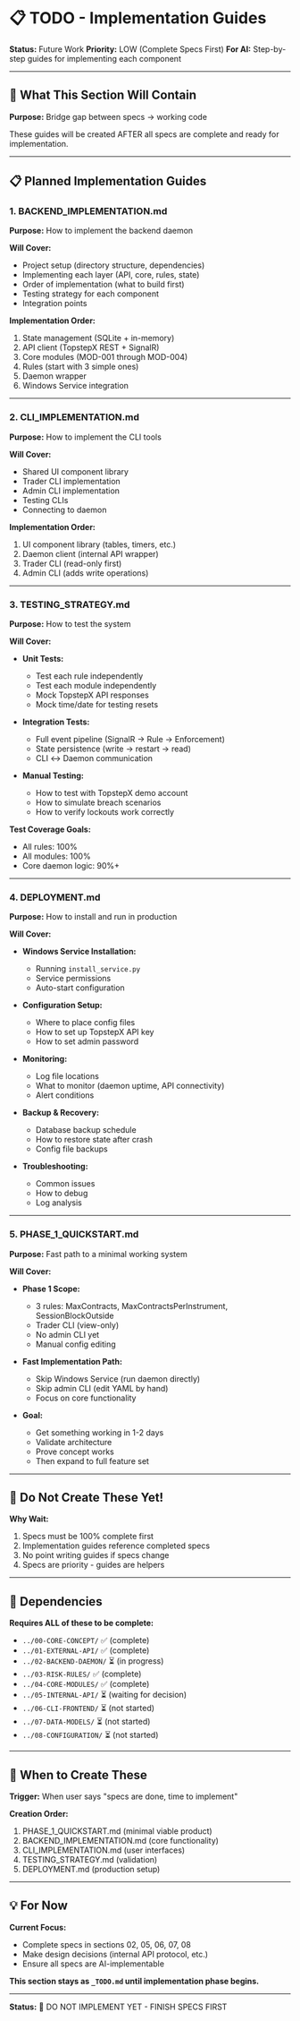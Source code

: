 # 📋 TODO - Implementation Guides

**Status:** Future Work
**Priority:** LOW (Complete Specs First)
**For AI:** Step-by-step guides for implementing each component

---

## 🎯 What This Section Will Contain

**Purpose:** Bridge gap between specs → working code

These guides will be created AFTER all specs are complete and ready for implementation.

---

## 📋 Planned Implementation Guides

### 1. BACKEND_IMPLEMENTATION.md
**Purpose:** How to implement the backend daemon

**Will Cover:**
- Project setup (directory structure, dependencies)
- Implementing each layer (API, core, rules, state)
- Order of implementation (what to build first)
- Testing strategy for each component
- Integration points

**Implementation Order:**
1. State management (SQLite + in-memory)
2. API client (TopstepX REST + SignalR)
3. Core modules (MOD-001 through MOD-004)
4. Rules (start with 3 simple ones)
5. Daemon wrapper
6. Windows Service integration

---

### 2. CLI_IMPLEMENTATION.md
**Purpose:** How to implement the CLI tools

**Will Cover:**
- Shared UI component library
- Trader CLI implementation
- Admin CLI implementation
- Testing CLIs
- Connecting to daemon

**Implementation Order:**
1. UI component library (tables, timers, etc.)
2. Daemon client (internal API wrapper)
3. Trader CLI (read-only first)
4. Admin CLI (adds write operations)

---

### 3. TESTING_STRATEGY.md
**Purpose:** How to test the system

**Will Cover:**
- **Unit Tests:**
  - Test each rule independently
  - Test each module independently
  - Mock TopstepX API responses
  - Mock time/date for testing resets

- **Integration Tests:**
  - Full event pipeline (SignalR → Rule → Enforcement)
  - State persistence (write → restart → read)
  - CLI ↔ Daemon communication

- **Manual Testing:**
  - How to test with TopstepX demo account
  - How to simulate breach scenarios
  - How to verify lockouts work correctly

**Test Coverage Goals:**
- All rules: 100%
- All modules: 100%
- Core daemon logic: 90%+

---

### 4. DEPLOYMENT.md
**Purpose:** How to install and run in production

**Will Cover:**
- **Windows Service Installation:**
  - Running `install_service.py`
  - Service permissions
  - Auto-start configuration

- **Configuration Setup:**
  - Where to place config files
  - How to set up TopstepX API key
  - How to set admin password

- **Monitoring:**
  - Log file locations
  - What to monitor (daemon uptime, API connectivity)
  - Alert conditions

- **Backup & Recovery:**
  - Database backup schedule
  - How to restore state after crash
  - Config file backups

- **Troubleshooting:**
  - Common issues
  - How to debug
  - Log analysis

---

### 5. PHASE_1_QUICKSTART.md
**Purpose:** Fast path to a minimal working system

**Will Cover:**
- **Phase 1 Scope:**
  - 3 rules: MaxContracts, MaxContractsPerInstrument, SessionBlockOutside
  - Trader CLI (view-only)
  - No admin CLI yet
  - Manual config editing

- **Fast Implementation Path:**
  - Skip Windows Service (run daemon directly)
  - Skip admin CLI (edit YAML by hand)
  - Focus on core functionality

- **Goal:**
  - Get something working in 1-2 days
  - Validate architecture
  - Prove concept works
  - Then expand to full feature set

---

## 🚫 Do Not Create These Yet!

**Why Wait:**
1. Specs must be 100% complete first
2. Implementation guides reference completed specs
3. No point writing guides if specs change
4. Specs are priority - guides are helpers

---

## 🔗 Dependencies

**Requires ALL of these to be complete:**
- `../00-CORE-CONCEPT/` ✅ (complete)
- `../01-EXTERNAL-API/` ✅ (complete)
- `../02-BACKEND-DAEMON/` ⏳ (in progress)
- `../03-RISK-RULES/` ✅ (complete)
- `../04-CORE-MODULES/` ✅ (complete)
- `../05-INTERNAL-API/` ⏳ (waiting for decision)
- `../06-CLI-FRONTEND/` ⏳ (not started)
- `../07-DATA-MODELS/` ⏳ (not started)
- `../08-CONFIGURATION/` ⏳ (not started)

---

## 🚀 When to Create These

**Trigger:** When user says "specs are done, time to implement"

**Creation Order:**
1. PHASE_1_QUICKSTART.md (minimal viable product)
2. BACKEND_IMPLEMENTATION.md (core functionality)
3. CLI_IMPLEMENTATION.md (user interfaces)
4. TESTING_STRATEGY.md (validation)
5. DEPLOYMENT.md (production setup)

---

## 💡 For Now

**Current Focus:**
- Complete specs in sections 02, 05, 06, 07, 08
- Make design decisions (internal API protocol, etc.)
- Ensure all specs are AI-implementable

**This section stays as `_TODO.md` until implementation phase begins.**

---

**Status:** 🚫 DO NOT IMPLEMENT YET - FINISH SPECS FIRST

